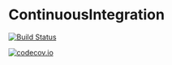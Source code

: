 # ContinuousIntegration
[![Build Status](https://travis-ci.org/4nar/ContinuousIntegration.svg?branch=master)](https://travis-ci.org/4nar/ContinuousIntegration)

[![codecov.io](https://codecov.io/github/4nar/ContinuousIntegration/coverage.svg?branch=master)](https://codecov.io/github/4nar/ContinuousIntegration?branch=master)
